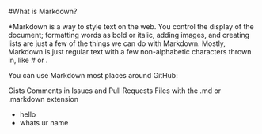 #What is Markdown?


*Markdown is a way to style text on the web. You control the display of the document; formatting words as bold or italic, adding images, and creating lists are just a few of the things we can do with Markdown. Mostly, Markdown is just regular text with a few non-alphabetic characters thrown in, like # or *.*

You can use Markdown most places around GitHub:

Gists
Comments in Issues and Pull Requests
Files with the .md or .markdown extension

* hello
* whats ur name
